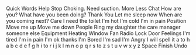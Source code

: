 Quick Words
	Help
	Stop
	Choking. Need suction. 
	More
	Less
Chat
	How are you?
	What have you been doing?
	Thank You
	Let me sleep now
	When are you coming next?
Care
	I need the toilet
	I'm hot
	I'm cold
	I'm in pain
Position
	Move me up
	Move me down
People
	Ring
	my daughter
	the care manager
	someone else
Equipment
	Heating
	Window
	Fan
	Radio
	Lock Door
Feelings
	I'm tired
	I'm in pain
	I'm ok thanks
	I'm Bored
	I'm sad
	I'm Angry
I will spell it<meta data-spell-branch>
	a to h
		a
		b
		c
		d
		e
		f
		g
		h
	i to r 
		i 
		j
		k
		l
		m
		n
		o
		p
		q
		r
	s to z
		s
		t
		u
		v
		w
		x
		y
		z
	Space <meta data-spell-letter=" ">
	Finish <meta data-spell-finish>
	Undo <meta data-spell-delchar>
